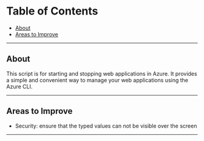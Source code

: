 <!-- TABLE OF CONTENTS -->
<!-- omit in toc -->

# Table of Contents

- [About](#about)
- [Areas to Improve](#areas-to-improve)

---

## About

This script is for starting and stopping web applications in Azure. It provides a simple and convenient way to manage your web applications using the Azure CLI.

---

## Areas to Improve

- Security: ensure that the typed values can not be visible over the screen
---

